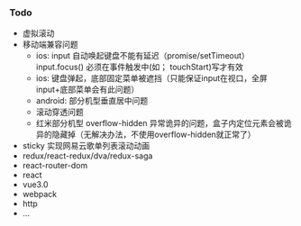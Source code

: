 ### Todo
* 虚拟滚动
* 移动端兼容问题
  * ios: input 自动唤起键盘不能有延迟（promise/setTimeout） input.focus() 必须在事件触发中(如； touchStart)写才有效
  * ios: 键盘弹起，底部固定菜单被遮挡（只能保证input在视口，全屏input+底部菜单会有此问题）
  * android: 部分机型垂直居中问题
  * 滚动穿透问题 
  * 红米部分机型 overflow-hidden 异常诡异的问题，盒子内定位元素会被诡异的隐藏掉（无解决办法，不使用overflow-hidden就正常了）
* sticky 实现网易云歌单列表滚动动画
* redux/react-redux/dva/redux-saga
* react-router-dom
* react
* vue3.0
* webpack
* http
* ...